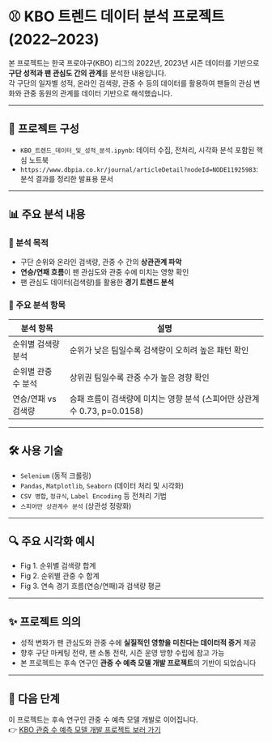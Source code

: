 # ⚾ KBO 트렌드 데이터 분석 프로젝트 (2022–2023)

본 프로젝트는 한국 프로야구(KBO) 리그의 2022년, 2023년 시즌 데이터를 기반으로 **구단 성적과 팬 관심도 간의 관계**를 분석한 내용입니다.  
각 구단의 일자별 성적, 온라인 검색량, 관중 수 등의 데이터를 활용하여 팬들의 관심 변화와 관중 동원의 관계를 데이터 기반으로 해석했습니다.

---

## 📁 프로젝트 구성

- `KBO_트렌드_데이터_및_성적_분석.ipynb`: 데이터 수집, 전처리, 시각화 분석 포함된 핵심 노트북
- `https://www.dbpia.co.kr/journal/articleDetail?nodeId=NODE11925983`: 분석 결과를 정리한 발표용 문서

---

## 📊 주요 분석 내용

### 🔹 분석 목적
- 구단 순위와 온라인 검색량, 관중 수 간의 **상관관계 파악**
- **연승/연패 흐름**이 팬 관심도와 관중 수에 미치는 영향 확인
- 팬 관심도 데이터(검색량)를 활용한 **경기 트렌드 분석**

### 🔸 주요 분석 항목

| 분석 항목 | 설명 |
|-----------|------|
| 순위별 검색량 분석 | 순위가 낮은 팀일수록 검색량이 오히려 높은 패턴 확인 |
| 순위별 관중 수 분석 | 상위권 팀일수록 관중 수가 높은 경향 확인 |
| 연승/연패 vs 검색량 | 승패 흐름이 검색량에 미치는 영향 분석 (스피어만 상관계수 0.73, p=0.0158) |

---

## 🛠️ 사용 기술

- `Selenium` (동적 크롤링)
- `Pandas`, `Matplotlib`, `Seaborn` (데이터 처리 및 시각화)
- `CSV 병합`, `정규식`, `Label Encoding` 등 전처리 기법
- `스피어만 상관계수 분석` (상관성 정량화)

---

## 🔍 주요 시각화 예시

- Fig 1. 순위별 검색량 합계
- Fig 2. 순위별 관중 수 합계
- Fig 3. 연속 경기 흐름(연승/연패)과 검색량 평균

---

## ✨ 프로젝트 의의

- 성적 변화가 팬 관심도와 관중 수에 **실질적인 영향을 미친다는 데이터적 증거** 제공
- 향후 구단 마케팅 전략, 팬 소통 전략, 시즌 운영 방향 수립에 참고 가능
- 본 프로젝트는 후속 연구인 **관중 수 예측 모델 개발 프로젝트**의 기반이 되었습니다

---

## 🔄 다음 단계

이 프로젝트는 후속 연구인 관중 수 예측 모델 개발로 이어집니다.  
👉 [KBO 관중 수 예측 모델 개발 프로젝트 보러 가기](https://github.com/OhMinSuk/KBO-Ensemble-Learning)

